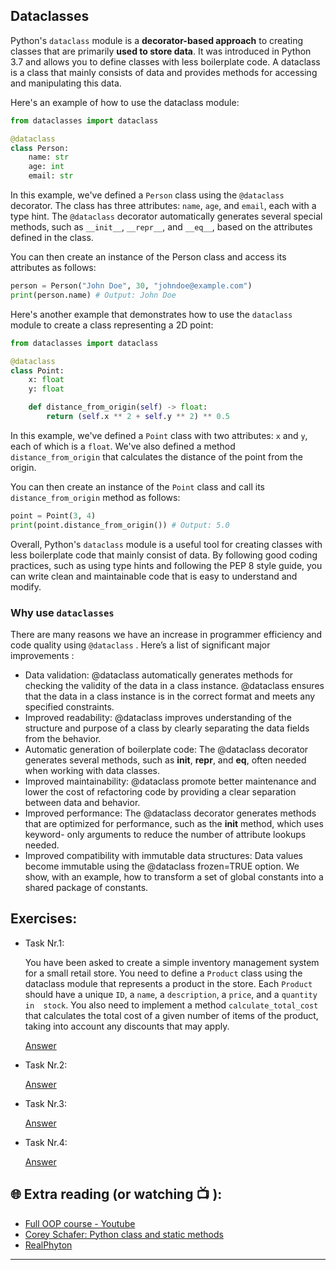 ## Dataclasses

Python's `dataclass` module is a **decorator-based approach** to creating classes that are primarily **used to store data**. It was introduced in Python 3.7 and allows you to define classes with less boilerplate code. A dataclass is a class that mainly consists of data and provides methods for accessing and manipulating this data.

Here's an example of how to use the dataclass module:

```python
from dataclasses import dataclass

@dataclass
class Person:
    name: str
    age: int
    email: str
```

In this example, we've defined a `Person` class using the `@dataclass` decorator. The class has three attributes: `name`, `age`, and `email`, each with a type hint. The `@dataclass` decorator automatically generates several special methods, such as `__init__`, `__repr__`, and `__eq__`, based on the attributes defined in the class.

You can then create an instance of the Person class and access its attributes as follows:

```python
person = Person("John Doe", 30, "johndoe@example.com")
print(person.name) # Output: John Doe

```

Here's another example that demonstrates how to use the `dataclass` module to create a class representing a 2D point:

```python
from dataclasses import dataclass

@dataclass
class Point:
    x: float
    y: float

    def distance_from_origin(self) -> float:
        return (self.x ** 2 + self.y ** 2) ** 0.5

```

In this example, we've defined a `Point` class with two attributes: `x` and `y`, each of which is a `float`. We've also defined a method `distance_from_origin` that calculates the distance of the point from the origin.

You can then create an instance of the `Point` class and call its `distance_from_origin` method as follows:

```python
point = Point(3, 4)
print(point.distance_from_origin()) # Output: 5.0

```
Overall, Python's `dataclass` module is a useful tool for creating classes with less boilerplate code that mainly consist of data. By following good coding practices, such as using type hints and following the PEP 8 style guide, you can write clean and maintainable code that is easy to understand and modify.

### Why use `dataclasses`
There are many reasons we have an increase in programmer efficiency and code quality using `@dataclass` . Here’s a list of significant major improvements :
 - Data validation: @dataclass automatically generates methods for checking the validity of the data in a class instance. @dataclass ensures that the 
   data in a class instance is in the correct format and meets any specified constraints.
 - Improved readability: @dataclass improves understanding of the structure and purpose of a class by clearly separating the data fields from the 
   behavior.
 - Automatic generation of boilerplate code: The @dataclass decorator generates several methods, such as __init__, __repr__, and __eq__, often needed 
   when working with data classes.
 - Improved maintainability: @dataclass promote better maintenance and lower the cost of refactoring code by providing a clear separation between data 
   and behavior.
 - Improved performance: The @dataclass decorator generates methods that are optimized for performance, such as the __init__ method, which uses keyword- 
   only arguments to reduce the number of attribute lookups needed.
 - Improved compatibility with immutable data structures: Data values become immutable using the @dataclass frozen=TRUE option. We show, with an example, 
   how to transform a set of global constants into a shared package of constants.


## Exercises: 

* Task Nr.1:
 
  You have been asked to create a simple inventory management system for a small retail store. You need to define a `Product` class using the dataclass 
  module that represents a product in the store. Each `Product` should have a unique `ID`, a `name`, a `description`, a `price`, and a `quantity in 
  stock`. You also need to implement a method `calculate_total_cost` that calculates the total cost of a given number of items of the product, taking 
  into account any discounts that may apply.

  [Answer](https://github.com/CodeAcademy-Online/python-new-material-level2/wiki/Z:-Exercise-answers.#task-nr-1-4) 


* Task Nr.2:

  [Answer](https://github.com/CodeAcademy-Online/python-new-material-level2/wiki/Z:-Exercise-answers.#task-nr-2-2) 

* Task Nr.3:

  [Answer](https://github.com/CodeAcademy-Online/python-new-material-level2/wiki/Z:-Exercise-answers.#task-nr-3-3) 

* Task Nr.4: 

  [Answer](https://github.com/CodeAcademy-Online/python-new-material-level2/wiki/Z:-Exercise-answers.#task-nr-4-2) 


## 🌐  Extra reading (or watching 📺 ):

* [Full OOP course - Youtube](https://www.youtube.com/watch?v=Ej_02ICOIgs)
* [Corey Schafer: Python class and static methods](https://www.youtube.com/watch?v=rq8cL2XMM5M&t)
* [RealPhyton](https://realpython.com/instance-class-and-static-methods-demystified/)
***